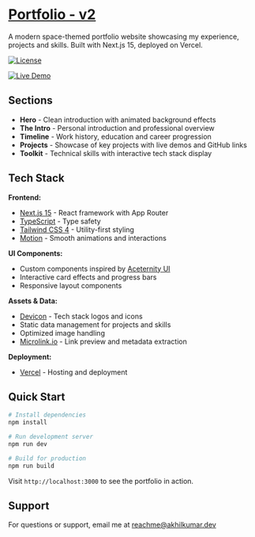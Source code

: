 # [Portfolio - v2](https://v2.akhilkumar.dev) 

A modern space-themed portfolio website showcasing my experience, projects and skills. Built with Next.js 15, deployed on Vercel.

[![License](https://img.shields.io/badge/License-MIT-green.svg)](LICENSE)

[![Live Demo](https://img.shields.io/badge/Live%20Demo-Visit%20Now-blue?style=for-the-badge&logo=vercel)](https://v2.akhilkumar.dev)

## Sections

- **Hero** - Clean introduction with animated background effects
- **The Intro** - Personal introduction and professional overview
- **Timeline** - Work history, education and career progression
- **Projects** - Showcase of key projects with live demos and GitHub links
- **Toolkit** - Technical skills with interactive tech stack display

## Tech Stack

**Frontend:**
- [Next.js 15](https://nextjs.org/) - React framework with App Router
- [TypeScript](https://www.typescriptlang.org/) - Type safety
- [Tailwind CSS 4](https://tailwindcss.com/) - Utility-first styling
- [Motion](https://motion.dev/) - Smooth animations and interactions

**UI Components:**
- Custom components inspired by [Aceternity UI](https://ui.aceternity.com/)
- Interactive card effects and progress bars
- Responsive layout components

**Assets & Data:**
- [Devicon](https://devicon.dev/) - Tech stack logos and icons
- Static data management for projects and skills
- Optimized image handling
- [Microlink.io](https://microlink.io/) - Link preview and metadata extraction

**Deployment:**
- [Vercel](https://vercel.com/) - Hosting and deployment

## Quick Start

```bash
# Install dependencies
npm install

# Run development server
npm run dev

# Build for production
npm run build
```

Visit `http://localhost:3000` to see the portfolio in action.

## Support

For questions or support, email me at [reachme@akhilkumar.dev](mailto:reachme@akhilkumar.dev)
